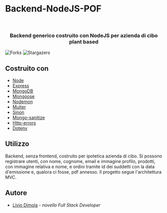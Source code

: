 # Backend-NodeJS-POF
<br/>
<p align="center">
  <h3 align="center">Backend generico costruito con NodeJS per azienda di cibo plant based</h3>

</p>

![Forks](https://img.shields.io/github/forks/liviodimola/Backend-NodeJS-POF?style=social) ![Stargazers](https://img.shields.io/github/stars/liviodimola/Backend-NodeJS-POF?style=social) 

## Costruito con
* [Node](https://nodejs.org/it)
* [Express](https://expressjs.com/it/)
* [MongoDB](https://www.mongodb.com/it-it)
* [Mongoose](https://mongoosejs.com/)
* [Nodemon](https://nodemon.io/)
* [Multer](https://www.npmjs.com/package/multer)
* [Sinon](https://www.npmjs.com/package/dotenv)
* [Mongo-sanitize](https://www.npmjs.com/package/mongo-sanitize)
* [Http-errors](https://www.npmjs.com/package/http-errors/v/1.6.)
* [Dotenv](https://www.npmjs.com/package/dotenv)
## Utilizzo
Backend, senza frontend, costruito per ipotetica azienda di cibo.
Si possono registrare utenti, con nome, cognome, email e immagine profilo, prodotti, con immagine relativa e nome, e ordini tramite id dei suddetti con la data d'emissione e, qualora ci fosse, pdf annesso.
Il progetto segue l'architettura MVC.
## Autore
* [Livio Dimola](https://github.com/liviodimola) - *novello Full Stack Developer*
